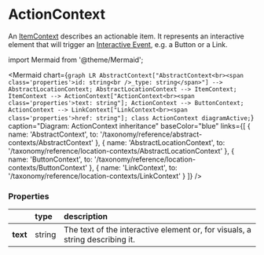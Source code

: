 # ActionContext

An [ItemContext](/taxonomy/reference/location-contexts/ItemContext) describes an actionable item. 
It represents an interactive element that will trigger an [Interactive Event](/taxonomy/reference/events/InteractiveEvent), e.g. a Button or a Link.

import Mermaid from '@theme/Mermaid';

<Mermaid chart={`
	graph LR
		AbstractContext["AbstractContext<br><span class='properties'>id: string<br />_type: string</span>"] --> AbstractLocationContext;
    AbstractLocationContext --> ItemContext;
    ItemContext --> ActionContext["ActionContext<br><span class='properties'>text: string"];
    ActionContext --> ButtonContext;
    ActionContext --> LinkContext["LinkContext<br><span class='properties'>href: string"];
    class ActionContext diagramActive;
`} 
  caption="Diagram: ActionContext inheritance" 
  baseColor="blue" 
  links={[
    { name: 'AbstractContext', to: '/taxonomy/reference/abstract-contexts/AbstractContext' },
    { name: 'AbstractLocationContext', to: '/taxonomy/reference/location-contexts/AbstractLocationContext' },
    { name: 'ButtonContext', to: '/taxonomy/reference/location-contexts/ButtonContext' },
    { name: 'LinkContext', to: '/taxonomy/reference/location-contexts/LinkContext' }
  ]}
/>

### Properties
|               | type        | description
| :--           | :--         | :--           
| **text**      | string      | The text of the interactive element or, for visuals, a string describing it.
